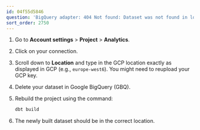 ```yaml
---
id: 04f55d5846
question: 'BigQuery adapter: 404 Not found: Dataset was not found in location europe-west6'
sort_order: 2750
---
```


1. Go to **Account settings** > **Project** > **Analytics**.
2. Click on your connection.
3. Scroll down to **Location** and type in the GCP location exactly as displayed in GCP (e.g., `europe-west6`). You might need to reupload your GCP key.

4. Delete your dataset in Google BigQuery (GBQ).
5. Rebuild the project using the command:
   
   ```bash
   dbt build
   ```

6. The newly built dataset should be in the correct location.